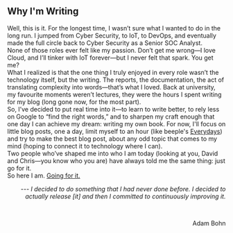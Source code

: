 ## Why I'm Writing <br>
Well, this is it. For the longest time, I wasn’t sure what I wanted to do in the long run. I jumped from Cyber Security, to IoT, to DevOps, and eventually made the full circle back to Cyber Security as a Senior SOC Analyst. <br>
None of those roles ever felt like my passion. Don’t get me wrong—I love Cloud, and I’ll tinker with IoT forever—but I never felt that spark. You get me? <br>
What I realized is that the one thing I truly enjoyed in every role wasn’t the technology itself, but the writing. The reports, the documentation, the act of translating complexity into words—that’s what I loved. Back at university, my favourite moments weren’t lectures, they were the hours I spent writing for my blog (long gone now, for the most part). <br>
So, I’ve decided to put real time into it—to learn to write better, to rely less on Google to “find the right words,” and to sharpen my craft enough that one day I can achieve my dream: writing my own book. For now, I'll focus on little blog posts, one a day, limit myself to an hour (like beeple's [Everydays](https://www.beeple-crap.com/everydays)) and try to make the best blog post, about any odd topic that comes to my mind (hoping to connect it to technology where I can). <br>
Two people who’ve shaped me into who I am today (looking at you, David and Chris—you know who you are) have always told me the same thing: just go for it. <br>
So here I am. <u>Going for it.</u> <br>

_<p align="right"> --- I decided to do something that I had never done before. I decided to actually release [it] and then I committed to continuously improving it. </p>_ <br>
<p align="right"> Adam Bohn </p>  
